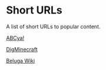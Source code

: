 # Short URLs
A list of short URLs to popular content.

[ABCya!](https://met.bz/ypHteW)

[DigMinecraft](https://met.bz/an9DkDt)

[Beluga Wiki](https://met.bz/H2YJkHPJCS)
